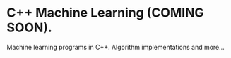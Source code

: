 # C++ Machine Learning (COMING SOON).     
Machine learning programs in C++. Algorithm implementations and more...     
